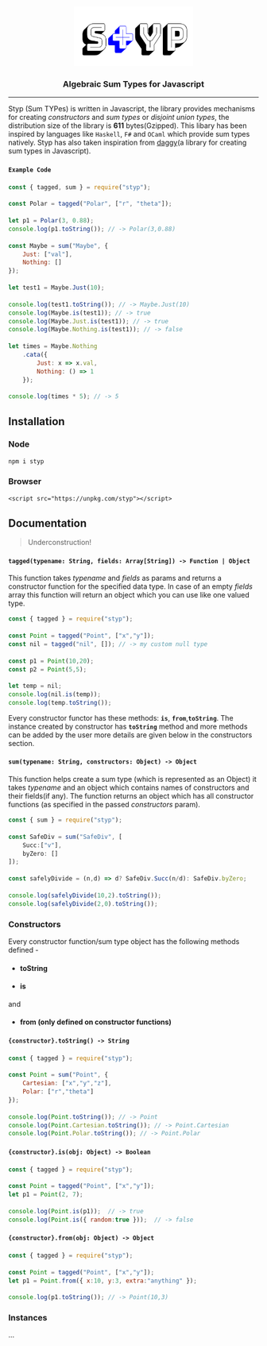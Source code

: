 <div align="center">

<img src="static/styp.png" height="120em" width="240em"/>

<h3>Algebraic Sum Types for Javascript</h3>

<hr/>
</div>

Styp (Sum TYPes) is written in Javascript, the library provides mechanisms for creating *constructors* and *sum types* or *disjoint union types*, the distribution size of the library is **611** bytes(Gzipped). This libary has been inspired by languages like `Haskell`, `F#` and `OCaml` which provide sum types natively. Styp has also taken inspiration from [daggy](https://github.com/fantasyland/daggy)(a library for creating sum types in Javascript).

#### `Example Code`
```javascript
const { tagged, sum } = require("styp");

const Polar = tagged("Polar", ["r", "theta"]);

let p1 = Polar(3, 0.88);
console.log(p1.toString()); // -> Polar(3,0.88)

const Maybe = sum("Maybe", {
    Just: ["val"],
    Nothing: []
});

let test1 = Maybe.Just(10);

console.log(test1.toString()); // -> Maybe.Just(10)
console.log(Maybe.is(test1)); // -> true
console.log(Maybe.Just.is(test1)); // -> true
console.log(Maybe.Nothing.is(test1)); // -> false

let times = Maybe.Nothing
    .cata({
        Just: x => x.val,
        Nothing: () => 1
    });

console.log(times * 5); // -> 5
```

## Installation

### Node
```
npm i styp
```
### Browser
```
<script src="https://unpkg.com/styp"></script>
```

## Documentation
> Underconstruction!

#### `tagged(typename: String, fields: Array[String]) -> Function | Object`
This function takes *typename* and *fields* as params and returns a constructor function for the specified data type. In case of an empty *fields* array this function will return an object which you can use like one valued type.

```javascript
const { tagged } = require("styp");

const Point = tagged("Point", ["x","y"]);
const nil = tagged("nil", []); // -> my custom null type 

const p1 = Point(10,20);
const p2 = Point(5,5);

let temp = nil;
console.log(nil.is(temp));
console.log(temp.toString());
```

Every constructor functor has these methods: **`is`**, **`from`**,**`toString`**. The instance created by constructor has **`toString`** method and more methods can be added by the user more details are given below in the constructors section.

#### `sum(typename: String, constructors: Object) -> Object`
This function helps create a sum type (which is represented as an Object) it takes *typename* and an object which contains names of constructors and their fields(if any). The function returns an object which has all constructor functions (as specified in the passed *constructors* param).

```javascript
const { sum } = require("styp");

const SafeDiv = sum("SafeDiv", [
    Succ:["v"],
    byZero: []
]);

const safelyDivide = (n,d) => d? SafeDiv.Succ(n/d): SafeDiv.byZero;

console.log(safelyDivide(10,2).toString());
console.log(safelyDivide(2,0).toString());
```

### Constructors
Every constructor function/sum type object has the following methods defined -

* #### toString
* #### is

and

* #### from (only defined on constructor functions)

#### `{constructor}.toString() -> String`
```javascript
const { tagged } = require("styp");

const Point = sum("Point", {
    Cartesian: ["x","y","z"],
    Polar: ["r","theta"]
});

console.log(Point.toString()); // -> Point
console.log(Point.Cartesian.toString()); // -> Point.Cartesian
console.log(Point.Polar.toString()); // -> Point.Polar
```

#### `{constructor}.is(obj: Object) -> Boolean`
```javascript
const { tagged } = require("styp");

const Point = tagged("Point", ["x","y"]);
let p1 = Point(2, 7);

console.log(Point.is(p1));  // -> true
console.log(Point.is({ random:true }));  // -> false
```

#### `{constructor}.from(obj: Object) -> Object`
```javascript
const { tagged } = require("styp");

const Point = tagged("Point", ["x","y"]);
let p1 = Point.from({ x:10, y:3, extra:"anything" });

console.log(p1.toString()); // -> Point(10,3)
```

### Instances
...